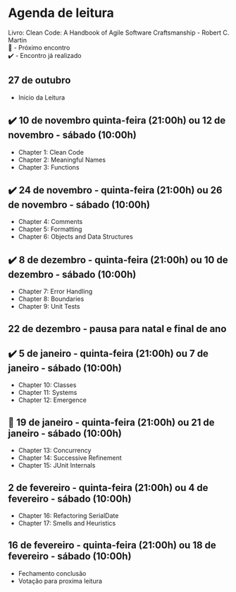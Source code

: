# Agenda de leitura

Livro: Clean Code: A Handbook of Agile Software Craftsmanship - Robert C. Martin   
🚨 - Próximo encontro   
✔️ - Encontro já realizado   

## 27 de outubro 
- Inicio da Leitura 

## ✔️ 10 de novembro quinta-feira (21:00h) ou 12 de novembro - sábado (10:00h)
- Chapter 1: Clean Code
- Chapter 2: Meaningful Names
- Chapter 3: Functions

## ✔️ 24 de novembro - quinta-feira  (21:00h) ou 26 de novembro - sábado (10:00h)
- Chapter 4: Comments
- Chapter 5: Formatting
- Chapter 6: Objects and Data Structures

## ✔️ 8 de dezembro - quinta-feira (21:00h) ou 10 de dezembro - sábado (10:00h)
- Chapter 7: Error Handling
- Chapter 8: Boundaries
- Chapter 9: Unit Tests

## 22 de dezembro - pausa para natal e final de ano

## ✔️ 5 de janeiro - quinta-feira  (21:00h) ou 7 de janeiro - sábado (10:00h)
- Chapter 10: Classes
- Chapter 11: Systems
- Chapter 12: Emergence

## 🚨 19 de janeiro - quinta-feira (21:00h) ou 21 de janeiro - sábado (10:00h)
- Chapter 13: Concurrency
- Chapter 14: Successive Refinement
- Chapter 15: JUnit Internals

## 2 de fevereiro - quinta-feira (21:00h) ou 4 de fevereiro - sábado (10:00h)
- Chapter 16: Refactoring SerialDate
- Chapter 17: Smells and Heuristics

## 16 de fevereiro - quinta-feira (21:00h) ou 18 de fevereiro - sábado (10:00h)
- Fechamento conclusão
- Votação para proxima leitura
